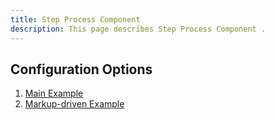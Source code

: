 ```yaml
---
title: Step Process Component 
description: This page describes Step Process Component .
---
```


## Configuration Options

1. [Main Example]( ../components/stepprocess/example-index)
2. [Markup-driven Example]( ../components/stepprocess/example-markup)
